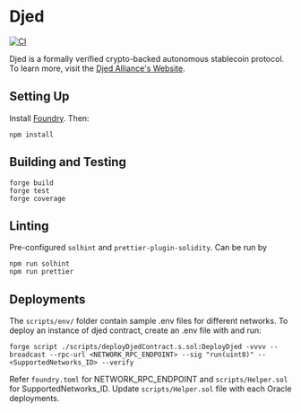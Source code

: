 # Djed

[![CI](https://github.com/DjedAlliance/Djed-Solidity/actions/workflows/CI.yml/badge.svg)](https://github.com/DjedAlliance/Djed-Solidity/actions/workflows/CI.yml)

Djed is a formally verified crypto-backed autonomous stablecoin protocol. To learn more, visit the [Djed Alliance's Website](http://www.djed.one).

## Setting Up

Install [Foundry](https://github.com/foundry-rs/foundry/blob/master/README.md). Then:

```
npm install
```

## Building and Testing

```
forge build
forge test
forge coverage
```

## Linting

Pre-configured `solhint` and `prettier-plugin-solidity`. Can be run by

```
npm run solhint
npm run prettier
```

## Deployments

The `scripts/env/` folder contain sample .env files for different networks. To deploy an instance of djed contract, create an .env file with and run:

 ```shell
forge script ./scripts/deployDjedContract.s.sol:DeployDjed -vvvv --broadcast --rpc-url <NETWORK_RPC_ENDPOINT> --sig "run(uint8)" -- <SupportedNetworks_ID> --verify
```

Refer `foundry.toml` for NETWORK_RPC_ENDPOINT and `scripts/Helper.sol` for SupportedNetworks_ID.
Update `scripts/Helper.sol` file with each Oracle deployments.